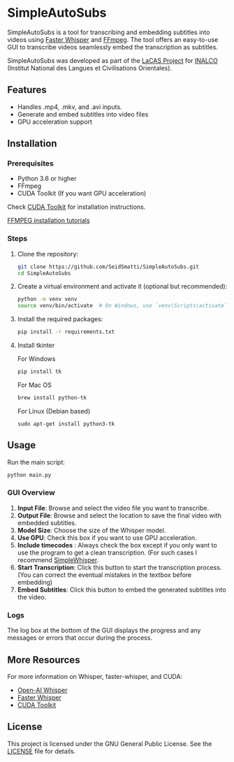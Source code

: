 
# SimpleAutoSubs

SimpleAutoSubs is a tool for transcribing and embedding subtitles into videos using [Faster Whisper](https://github.com/SYSTRAN/faster-whisper) and [FFmpeg](https://ffmpeg.org/). The tool offers an easy-to-use GUI to transcribe videos seamlessly embed the transcription as subtitles.

SimpleAutoSubs was developed as part of the [LaCAS Project](https://lacas.inalco.fr/le-projet-lacas) for [INALCO](https://www.inalco.fr/) (Institut National des Langues et Civilisations Orientales).

## Features

- Handles .mp4, .mkv, and .avi inputs. 
- Generate and embed subtitles into video files
- GPU acceleration support

## Installation

### Prerequisites

- Python 3.6 or higher
- FFmpeg
- CUDA Toolkit (If you want GPU acceleration)

Check [CUDA Toolkit](https://developer.nvidia.com/cuda-toolkit) for installation instructions.


[FFMPEG installation tutorials](https://gist.github.com/barbietunnie/47a3de3de3274956617ce092a3bc03a1) 

### Steps

1. Clone the repository:
    ```sh
    git clone https://github.com/SeidSmatti/SimpleAutoSubs.git
    cd SimpleAutoSubs
    ```

2. Create a virtual environment and activate it (optional but recommended):
    ```sh
    python -m venv venv
    source venv/bin/activate  # On Windows, use `venv\Scripts\activate`
    ```

3. Install the required packages:
    ```sh
    pip install -r requirements.txt
    ```

4. Install tkinter
   
   For Windows
   ```sh
   pip install tk
   ```
   
   For Mac OS
   ```sh
   brew install python-tk
   ```

   For Linux (Debian based)
   ```
   sudo apt-get install python3-tk
   ```

## Usage

Run the main script:
```sh
python main.py
```

### GUI Overview

1. **Input File**: Browse and select the video file you want to transcribe.
2. **Output File**: Browse and select the location to save the final video with embedded subtitles.
3. **Model Size**: Choose the size of the Whisper model.
4. **Use GPU**: Check this box if you want to use GPU acceleration.
5. **Include timecodes** : Always check the box except if you only want to use the program to get a clean transcription. (For such cases I recommend [SimpleWhisper](https://github.com/SeidSmatti/SimpleWhisper).
6. **Start Transcription**: Click this button to start the transcription process. (You can correct the eventual mistakes in the textbox before embedding)
7. **Embed Subtitles**: Click this button to embed the generated subtitles into the video.


### Logs

The log box at the bottom of the GUI displays the progress and any messages or errors that occur during the process.

## More Resources

For more information on Whisper, faster-whisper, and CUDA:
- [Open-AI Whisper](https://github.com/openai/whisper)
- [Faster Whisper](https://github.com/SYSTRAN/faster-whisper)
- [CUDA Toolkit](https://developer.nvidia.com/cuda-toolkit)

## License

This project is licensed under the GNU General Public License. See the [LICENSE](LICENSE) file for details.

